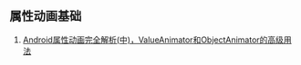 ## 属性动画基础
1. [Android属性动画完全解析(中)，ValueAnimator和ObjectAnimator的高级用法](https://blog.csdn.net/guolin_blog/article/details/43816093)